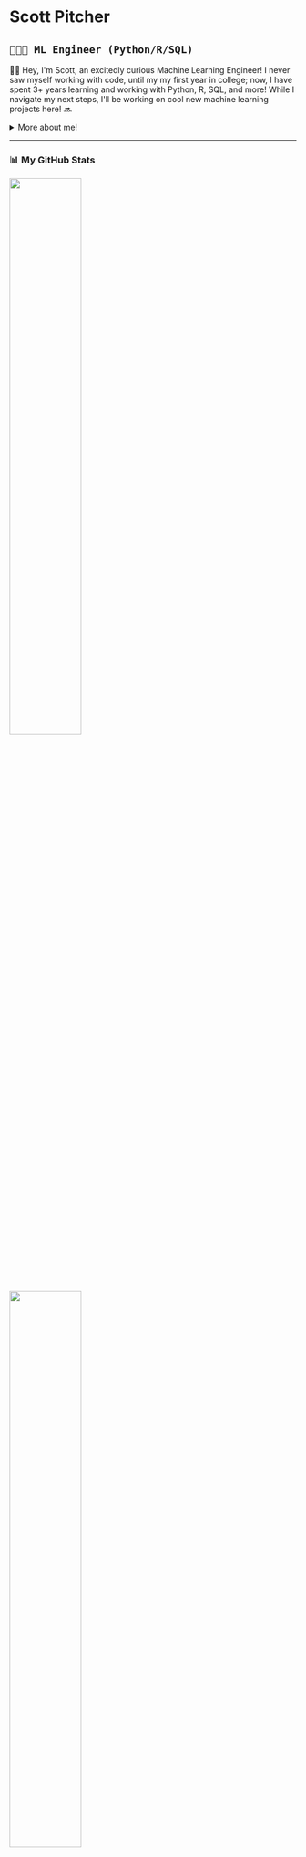 <h1> Scott Pitcher </h1>

## `👨🏻‍💻 ML Engineer (Python/R/SQL)` ##
👋🏼 Hey, I'm Scott, an excitedly curious Machine Learning Engineer! I never saw myself working with code, until my my first year in college; now, I have spent 3+ years learning and working with Python, R, SQL, and more! While I navigate my next steps, I'll be working on cool new machine learning projects here! 🔜

<p>  
<div>
<details>
  <summary> More about me! </summary>

- 🔭 Always exploring **machine learning tools** 

- ⭐️ My greatest interests in ML are **language models, computer vision tools, and statistical analysis**

- 🧹 Passionate about **keeping code clean** for comprehension, reuse, and scaling

- 🏋🏽‍♂️ When my mind isn't flooded in code, you can **find me at the gym**

- 👥 Connect with me on [LinkedIn!](https://www.linkedin.com/in/scottpitcher1)
</details>
<!-- Social icons section -->


</p>

---
### 📊 My GitHub Stats

<a href ="https://github.com/scottpitcher"> <img width = "50%" src = "https://github-readme-stats.vercel.app/api?username=scottpitcher&show_icons=true&theme=vue-dark"> </a>
<a href ="https://github.com/scottpitcher"> <img width = "50%" src = "https://streak-stats.demolab.com?user=scottpitcher&theme=nordfox&border_radius=0"> </a>

<div>
<details>
  <summary> 📈 More Stats! </summary>
[![GitHub activity graph](https://github-readme-activity-graph.vercel.app/graph?username=scottpitcher&theme=vue)](https://github.com/ashutosh00710/github-readme-activity-graph)

</details>
---
#

